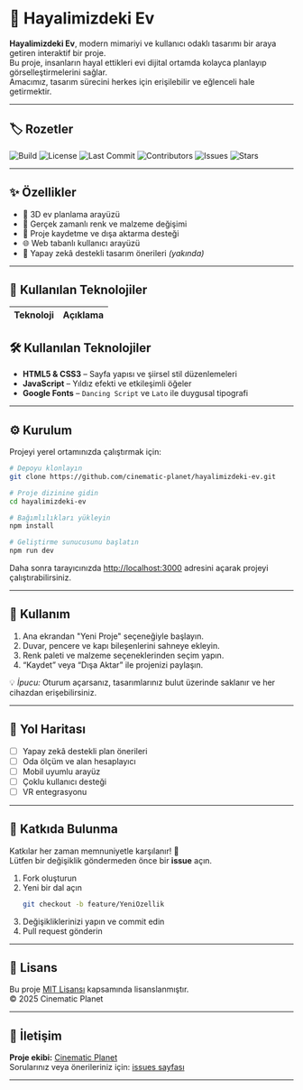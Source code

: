 # 🏡 Hayalimizdeki Ev

**Hayalimizdeki Ev**, modern mimariyi ve kullanıcı odaklı tasarımı bir araya getiren interaktif bir proje.  
Bu proje, insanların hayal ettikleri evi dijital ortamda kolayca planlayıp görselleştirmelerini sağlar.  
Amacımız, tasarım sürecini herkes için erişilebilir ve eğlenceli hale getirmektir.

---

## 🏷️ Rozetler

![Build](https://img.shields.io/github/actions/workflow/status/cinematic-planet/hayalimizdeki-ev/build.yml?branch=main)
![License](https://img.shields.io/github/license/cinematic-planet/hayalimizdeki-ev)
![Last Commit](https://img.shields.io/github/last-commit/cinematic-planet/hayalimizdeki-ev)
![Contributors](https://img.shields.io/github/contributors/cinematic-planet/hayalimizdeki-ev)
![Issues](https://img.shields.io/github/issues/cinematic-planet/hayalimizdeki-ev)
![Stars](https://img.shields.io/github/stars/cinematic-planet/hayalimizdeki-ev?style=social)

---

## ✨ Özellikler

- 🧱 3D ev planlama arayüzü  
- 🎨 Gerçek zamanlı renk ve malzeme değişimi  
- 💾 Proje kaydetme ve dışa aktarma desteği  
- 🌐 Web tabanlı kullanıcı arayüzü  
- 🧠 Yapay zekâ destekli tasarım önerileri *(yakında)*  

---

## 🧩 Kullanılan Teknolojiler

| Teknoloji | Açıklama |
|------------|-----------|
## 🛠️ Kullanılan Teknolojiler

- **HTML5 & CSS3** – Sayfa yapısı ve şiirsel stil düzenlemeleri
- **JavaScript** – Yıldız efekti ve etkileşimli öğeler
- **Google Fonts** – `Dancing Script` ve `Lato` ile duygusal tipografi

---

## ⚙️ Kurulum

Projeyi yerel ortamınızda çalıştırmak için:

```bash
# Depoyu klonlayın
git clone https://github.com/cinematic-planet/hayalimizdeki-ev.git

# Proje dizinine gidin
cd hayalimizdeki-ev

# Bağımlılıkları yükleyin
npm install

# Geliştirme sunucusunu başlatın
npm run dev
```

Daha sonra tarayıcınızda [http://localhost:3000](http://localhost:3000) adresini açarak projeyi çalıştırabilirsiniz.

---

## 🚀 Kullanım

1. Ana ekrandan "Yeni Proje" seçeneğiyle başlayın.  
2. Duvar, pencere ve kapı bileşenlerini sahneye ekleyin.  
3. Renk paleti ve malzeme seçeneklerinden seçim yapın.  
4. “Kaydet” veya “Dışa Aktar” ile projenizi paylaşın.  

💡 *İpucu:* Oturum açarsanız, tasarımlarınız bulut üzerinde saklanır ve her cihazdan erişebilirsiniz.

---

## 🧠 Yol Haritası

- [ ] Yapay zekâ destekli plan önerileri  
- [ ] Oda ölçüm ve alan hesaplayıcı  
- [ ] Mobil uyumlu arayüz  
- [ ] Çoklu kullanıcı desteği  
- [ ] VR entegrasyonu  

---

## 🤝 Katkıda Bulunma

Katkılar her zaman memnuniyetle karşılanır! 🎉  
Lütfen bir değişiklik göndermeden önce bir **issue** açın.

1. Fork oluşturun  
2. Yeni bir dal açın  
   ```bash
   git checkout -b feature/YeniOzellik
   ```
3. Değişikliklerinizi yapın ve commit edin  
4. Pull request gönderin  

---

## 🪪 Lisans

Bu proje [MIT Lisansı](LICENSE) kapsamında lisanslanmıştır.  
© 2025 Cinematic Planet

---

## 💬 İletişim

**Proje ekibi:** [Cinematic Planet](https://github.com/cinematic-planet)  
Sorularınız veya önerileriniz için: [issues sayfası](https://github.com/cinematic-planet/hayalimizdeki-ev/issues)

---
